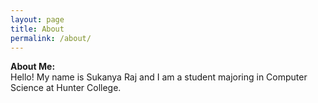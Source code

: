 ```yaml
---
layout: page
title: About
permalink: /about/
---
```


**About Me:**  
Hello! My name is Sukanya Raj and I am a student majoring in Computer Science at Hunter College. 

